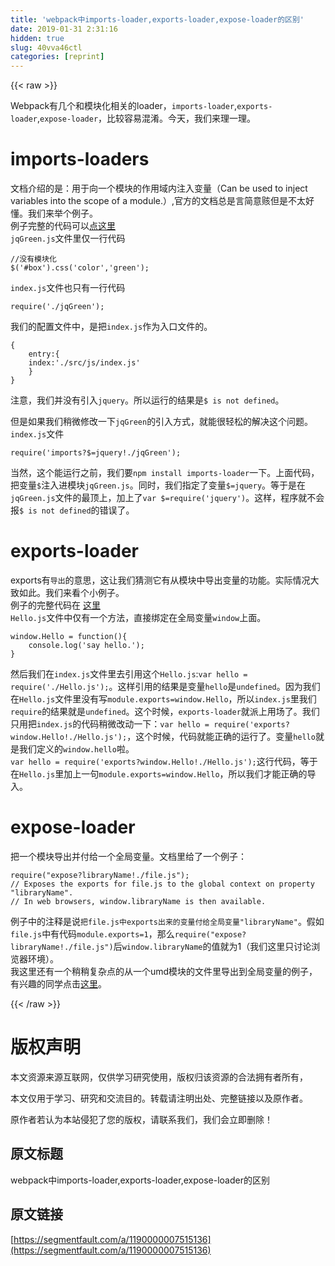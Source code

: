 ```yaml
---
title: 'webpack中imports-loader,exports-loader,expose-loader的区别' 
date: 2019-01-31 2:31:16
hidden: true
slug: 40vva46ctl
categories: [reprint]
---
```


{{< raw >}}

                    
<p>Webpack有几个和模块化相关的loader，<code>imports-loader</code>,<code>exports-loader</code>,<code>expose-loader</code>，比较容易混淆。今天，我们来理一理。</p>
<h1 id="articleHeader0">imports-loaders</h1>
<p>文档介绍的是：用于向一个模块的作用域内注入变量（Can be used to inject variables into the scope of a module.）,官方的文档总是言简意赅但是不太好懂。我们来举个例子。<br>例子完整的代码可以<a href="https://github.com/a932455223/webpackDemo/tree/master/importsDemo" rel="nofollow noreferrer" target="_blank">点这里</a><br><code>jqGreen.js</code>文件里仅一行代码</p>
<div class="widget-codetool" style="display:none;">
      <div class="widget-codetool--inner">
      <span class="selectCode code-tool" data-toggle="tooltip" data-placement="top" title="" data-original-title="全选"></span>
      <span type="button" class="copyCode code-tool" data-toggle="tooltip" data-placement="top" data-clipboard-text="//没有模块化
$('#box').css('color','green');" title="" data-original-title="复制"></span>
      <span type="button" class="saveToNote code-tool" data-toggle="tooltip" data-placement="top" title="" data-original-title="放进笔记"></span>
      </div>
      </div><pre class="javascript hljs"><code class="javascript"><span class="hljs-comment">//没有模块化</span>
$(<span class="hljs-string">'#box'</span>).css(<span class="hljs-string">'color'</span>,<span class="hljs-string">'green'</span>);</code></pre>
<p><code>index.js</code>文件也只有一行代码</p>
<div class="widget-codetool" style="display:none;">
      <div class="widget-codetool--inner">
      <span class="selectCode code-tool" data-toggle="tooltip" data-placement="top" title="" data-original-title="全选"></span>
      <span type="button" class="copyCode code-tool" data-toggle="tooltip" data-placement="top" data-clipboard-text="require('./jqGreen');" title="" data-original-title="复制"></span>
      <span type="button" class="saveToNote code-tool" data-toggle="tooltip" data-placement="top" title="" data-original-title="放进笔记"></span>
      </div>
      </div><pre class="javascript hljs"><code class="javascript" style="word-break: break-word; white-space: initial;"><span class="hljs-built_in">require</span>(<span class="hljs-string">'./jqGreen'</span>);</code></pre>
<p>我们的配置文件中，是把<code>index.js</code>作为入口文件的。</p>
<div class="widget-codetool" style="display:none;">
      <div class="widget-codetool--inner">
      <span class="selectCode code-tool" data-toggle="tooltip" data-placement="top" title="" data-original-title="全选"></span>
      <span type="button" class="copyCode code-tool" data-toggle="tooltip" data-placement="top" data-clipboard-text="{
    entry:{
    index:'./src/js/index.js'
    }
}" title="" data-original-title="复制"></span>
      <span type="button" class="saveToNote code-tool" data-toggle="tooltip" data-placement="top" title="" data-original-title="放进笔记"></span>
      </div>
      </div><pre class="javascript hljs"><code class="javascript">{
    <span class="hljs-attr">entry</span>:{
    <span class="hljs-attr">index</span>:<span class="hljs-string">'./src/js/index.js'</span>
    }
}</code></pre>
<p>注意，我们并没有引入<code>jquery</code>。所以运行的结果是<code>$ is not defined</code>。</p>
<p>但是如果我们稍微修改一下<code>jqGreen</code>的引入方式，就能很轻松的解决这个问题。<br><code>index.js</code>文件</p>
<div class="widget-codetool" style="display:none;">
      <div class="widget-codetool--inner">
      <span class="selectCode code-tool" data-toggle="tooltip" data-placement="top" title="" data-original-title="全选"></span>
      <span type="button" class="copyCode code-tool" data-toggle="tooltip" data-placement="top" data-clipboard-text="require('imports?$=jquery!./jqGreen');" title="" data-original-title="复制"></span>
      <span type="button" class="saveToNote code-tool" data-toggle="tooltip" data-placement="top" title="" data-original-title="放进笔记"></span>
      </div>
      </div><pre class="javascript hljs"><code class="javascript" style="word-break: break-word; white-space: initial;"><span class="hljs-built_in">require</span>(<span class="hljs-string">'imports?$=jquery!./jqGreen'</span>);</code></pre>
<p>当然，这个能运行之前，我们要<code>npm install imports-loader</code>一下。上面代码，把变量<code>$</code>注入进模块<code>jqGreen.js</code>。同时，我们指定了变量<code>$=jquery</code>。等于是在<code>jqGreen.js</code>文件的最顶上，加上了<code>var $=require('jquery')</code>。这样，程序就不会报<code>$ is not defined</code>的错误了。</p>
<h1 id="articleHeader1">exports-loader</h1>
<p>exports有<code>导出</code>的意思，这让我们猜测它有从模块中导出变量的功能。实际情况大致如此。我们来看个小例子。<br>例子的完整代码在 <a href="https://github.com/a932455223/webpackDemo/tree/master/exportsDemo" rel="nofollow noreferrer" target="_blank">这里</a><br><code>Hello.js</code>文件中仅有一个方法，直接绑定在全局变量<code>window</code>上面。</p>
<div class="widget-codetool" style="display:none;">
      <div class="widget-codetool--inner">
      <span class="selectCode code-tool" data-toggle="tooltip" data-placement="top" title="" data-original-title="全选"></span>
      <span type="button" class="copyCode code-tool" data-toggle="tooltip" data-placement="top" data-clipboard-text="window.Hello = function(){
    console.log('say hello.');
}" title="" data-original-title="复制"></span>
      <span type="button" class="saveToNote code-tool" data-toggle="tooltip" data-placement="top" title="" data-original-title="放进笔记"></span>
      </div>
      </div><pre class="javascript hljs"><code class="javascript"><span class="hljs-built_in">window</span>.Hello = <span class="hljs-function"><span class="hljs-keyword">function</span>(<span class="hljs-params"></span>)</span>{
    <span class="hljs-built_in">console</span>.log(<span class="hljs-string">'say hello.'</span>);
}</code></pre>
<p>然后我们在<code>index.js</code>文件里去引用这个<code>Hello.js</code>:<code>var hello = require('./Hello.js');</code>。这样引用的结果是变量<code>hello</code>是<code>undefined</code>。因为我们在<code>Hello.js</code>文件里没有写<code>module.exports=window.Hello</code>，所以<code>index.js</code>里我们<code>require</code>的结果就是<code>undefined</code>。这个时候，<code>exports-loader</code>就派上用场了。我们只用把<code>index.js</code>的代码稍微改动一下：<code>var hello = require('exports?window.Hello!./Hello.js');</code>，这个时候，代码就能正确的运行了。变量<code>hello</code>就是我们定义的<code>window.hello</code>啦。<br><code>var hello = require('exports?window.Hello!./Hello.js');</code>这行代码，等于在<code>Hello.js</code>里加上一句<code>module.exports=window.Hello</code>，所以我们才能正确的导入。</p>
<h1 id="articleHeader2">expose-loader</h1>
<p>把一个模块导出并付给一个全局变量。文档里给了一个例子：</p>
<div class="widget-codetool" style="display:none;">
      <div class="widget-codetool--inner">
      <span class="selectCode code-tool" data-toggle="tooltip" data-placement="top" title="" data-original-title="全选"></span>
      <span type="button" class="copyCode code-tool" data-toggle="tooltip" data-placement="top" data-clipboard-text="require(&quot;expose?libraryName!./file.js&quot;);
// Exposes the exports for file.js to the global context on property &quot;libraryName&quot;.
// In web browsers, window.libraryName is then available." title="" data-original-title="复制"></span>
      <span type="button" class="saveToNote code-tool" data-toggle="tooltip" data-placement="top" title="" data-original-title="放进笔记"></span>
      </div>
      </div><pre class="javascript hljs"><code class="javascript"><span class="hljs-built_in">require</span>(<span class="hljs-string">"expose?libraryName!./file.js"</span>);
<span class="hljs-comment">// Exposes the exports for file.js to the global context on property "libraryName".</span>
<span class="hljs-comment">// In web browsers, window.libraryName is then available.</span></code></pre>
<p>例子中的注释是说<code>把file.js中exports出来的变量付给全局变量"libraryName"</code>。假如<code>file.js</code>中有代码<code>module.exports=1</code>，那么<code>require("expose?libraryName!./file.js")</code>后<code>window.libraryName</code>的值就为1（我们这里只讨论浏览器环境）。<br>我这里还有一个稍稍复杂点的从一个umd模块的文件里导出到全局变量的例子，有兴趣的同学点击<a href="https://github.com/a932455223/webpackDemo/tree/master/exposeDemo" rel="nofollow noreferrer" target="_blank">这里</a>。</p>

                
{{< /raw >}}

# 版权声明
本文资源来源互联网，仅供学习研究使用，版权归该资源的合法拥有者所有，

本文仅用于学习、研究和交流目的。转载请注明出处、完整链接以及原作者。

原作者若认为本站侵犯了您的版权，请联系我们，我们会立即删除！

## 原文标题
webpack中imports-loader,exports-loader,expose-loader的区别

## 原文链接
[https://segmentfault.com/a/1190000007515136](https://segmentfault.com/a/1190000007515136)

